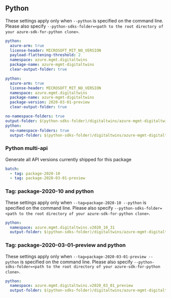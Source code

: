 ## Python

These settings apply only when `--python` is specified on the command line.
Please also specify `--python-sdks-folder=<path to the root directory of your azure-sdk-for-python clone>`.

```yaml $(python) && !$(track2)
python:
  azure-arm: true
  license-header: MICROSOFT_MIT_NO_VERSION
  payload-flattening-threshold: 2
  namespace: azure.mgmt.digitaltwins
  package-name: azure-mgmt-digitaltwins
  clear-output-folder: true
```

```yaml $(python) && $(track2)
python:
  azure-arm: true
  license-header: MICROSOFT_MIT_NO_VERSION
  namespace: azure.mgmt.digitaltwins
  package-name: azure-mgmt-digitaltwins
  package-version: 2020-03-01-preview
  clear-output-folder: true
```

```yaml $(python)
no-namespace-folders: true
output-folder: $(python-sdks-folder)/digitaltwins/azure-mgmt-digitaltwins/azure/mgmt/digitaltwins
python:
  no-namespace-folders: true
  output-folder: $(python-sdks-folder)/digitaltwins/azure-mgmt-digitaltwins/azure/mgmt/digitaltwins
```

### Python multi-api

Generate all API versions currently shipped for this package

```yaml $(python) && $(multiapi)
batch:
  - tag: package-2020-10
  - tag: package-2020-03-01-preview
```

### Tag: package-2020-10 and python

These settings apply only when `--tag=package-2020-10 --python` is specified on the command line.
Please also specify `--python-sdks-folder=<path to the root directory of your azure-sdk-for-python clone>`.

``` yaml $(tag) == 'package-2020-10' && $(python)
python:
  namespace: azure.mgmt.digitaltwins.v2020_10_31
  output-folder: $(python-sdks-folder)/digitaltwins/azure-mgmt-digitaltwins/azure/mgmt/digitaltwins/v2020_10_31_preview
```

### Tag: package-2020-03-01-preview and python

These settings apply only when `--tag=package-2020-03-01-preview --python` is specified on the command line.
Please also specify `--python-sdks-folder=<path to the root directory of your azure-sdk-for-python clone>`.

``` yaml $(tag) == 'package-2020-03-01-preview' && $(python)
python:
  namespace: azure.mgmt.digitaltwins.v2020_03_01_preview
  output-folder: $(python-sdks-folder)/digitaltwins/azure-mgmt-digitaltwins/azure/mgmt/digitaltwins/v2020_03_01_preview
```
